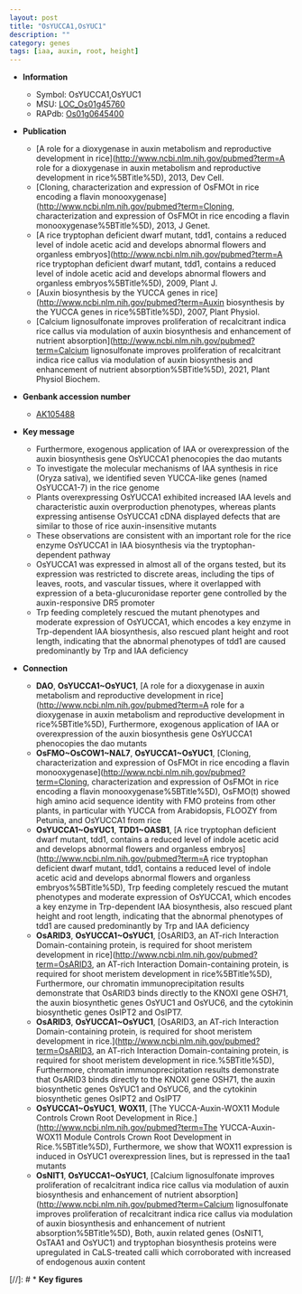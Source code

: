 ```yaml
---
layout: post
title: "OsYUCCA1,OsYUC1"
description: ""
category: genes
tags: [iaa, auxin, root, height]
---
```


* **Information**  
    + Symbol: OsYUCCA1,OsYUC1  
    + MSU: [LOC_Os01g45760](http://rice.uga.edu/cgi-bin/ORF_infopage.cgi?orf=LOC_Os01g45760)  
    + RAPdb: [Os01g0645400](http://rapdb.dna.affrc.go.jp/viewer/gbrowse_details/irgsp1?name=Os01g0645400)  

* **Publication**  
    + [A role for a dioxygenase in auxin metabolism and reproductive development in rice](http://www.ncbi.nlm.nih.gov/pubmed?term=A role for a dioxygenase in auxin metabolism and reproductive development in rice%5BTitle%5D), 2013, Dev Cell.
    + [Cloning, characterization and expression of OsFMOt in rice encoding a flavin monooxygenase](http://www.ncbi.nlm.nih.gov/pubmed?term=Cloning, characterization and expression of OsFMOt in rice encoding a flavin monooxygenase%5BTitle%5D), 2013, J Genet.
    + [A rice tryptophan deficient dwarf mutant, tdd1, contains a reduced level of indole acetic acid and develops abnormal flowers and organless embryos](http://www.ncbi.nlm.nih.gov/pubmed?term=A rice tryptophan deficient dwarf mutant, tdd1, contains a reduced level of indole acetic acid and develops abnormal flowers and organless embryos%5BTitle%5D), 2009, Plant J.
    + [Auxin biosynthesis by the YUCCA genes in rice](http://www.ncbi.nlm.nih.gov/pubmed?term=Auxin biosynthesis by the YUCCA genes in rice%5BTitle%5D), 2007, Plant Physiol.
    + [Calcium lignosulfonate improves proliferation of recalcitrant indica rice callus via modulation of auxin biosynthesis and enhancement of nutrient absorption](http://www.ncbi.nlm.nih.gov/pubmed?term=Calcium lignosulfonate improves proliferation of recalcitrant indica rice callus via modulation of auxin biosynthesis and enhancement of nutrient absorption%5BTitle%5D), 2021, Plant Physiol Biochem.

* **Genbank accession number**  
    + [AK105488](http://www.ncbi.nlm.nih.gov/nuccore/AK105488)

* **Key message**  
    + Furthermore, exogenous application of IAA or overexpression of the auxin biosynthesis gene OsYUCCA1 phenocopies the dao mutants
    + To investigate the molecular mechanisms of IAA synthesis in rice (Oryza sativa), we identified seven YUCCA-like genes (named OsYUCCA1-7) in the rice genome
    + Plants overexpressing OsYUCCA1 exhibited increased IAA levels and characteristic auxin overproduction phenotypes, whereas plants expressing antisense OsYUCCA1 cDNA displayed defects that are similar to those of rice auxin-insensitive mutants
    + These observations are consistent with an important role for the rice enzyme OsYUCCA1 in IAA biosynthesis via the tryptophan-dependent pathway
    + OsYUCCA1 was expressed in almost all of the organs tested, but its expression was restricted to discrete areas, including the tips of leaves, roots, and vascular tissues, where it overlapped with expression of a beta-glucuronidase reporter gene controlled by the auxin-responsive DR5 promoter
    + Trp feeding completely rescued the mutant phenotypes and moderate expression of OsYUCCA1, which encodes a key enzyme in Trp-dependent IAA biosynthesis, also rescued plant height and root length, indicating that the abnormal phenotypes of tdd1 are caused predominantly by Trp and IAA deficiency

* **Connection**  
    + __DAO__, __OsYUCCA1~OsYUC1__, [A role for a dioxygenase in auxin metabolism and reproductive development in rice](http://www.ncbi.nlm.nih.gov/pubmed?term=A role for a dioxygenase in auxin metabolism and reproductive development in rice%5BTitle%5D), Furthermore, exogenous application of IAA or overexpression of the auxin biosynthesis gene OsYUCCA1 phenocopies the dao mutants
    + __OsFMO~OsCOW1~NAL7__, __OsYUCCA1~OsYUC1__, [Cloning, characterization and expression of OsFMOt in rice encoding a flavin monooxygenase](http://www.ncbi.nlm.nih.gov/pubmed?term=Cloning, characterization and expression of OsFMOt in rice encoding a flavin monooxygenase%5BTitle%5D), OsFMO(t) showed high amino acid sequence identity with FMO proteins from other plants, in particular with YUCCA from Arabidopsis, FLOOZY from Petunia, and OsYUCCA1 from rice
    + __OsYUCCA1~OsYUC1__, __TDD1~OASB1__, [A rice tryptophan deficient dwarf mutant, tdd1, contains a reduced level of indole acetic acid and develops abnormal flowers and organless embryos](http://www.ncbi.nlm.nih.gov/pubmed?term=A rice tryptophan deficient dwarf mutant, tdd1, contains a reduced level of indole acetic acid and develops abnormal flowers and organless embryos%5BTitle%5D), Trp feeding completely rescued the mutant phenotypes and moderate expression of OsYUCCA1, which encodes a key enzyme in Trp-dependent IAA biosynthesis, also rescued plant height and root length, indicating that the abnormal phenotypes of tdd1 are caused predominantly by Trp and IAA deficiency
    + __OsARID3__, __OsYUCCA1~OsYUC1__, [OsARID3, an AT-rich Interaction Domain-containing protein, is required for shoot  meristem development in rice](http://www.ncbi.nlm.nih.gov/pubmed?term=OsARID3, an AT-rich Interaction Domain-containing protein, is required for shoot  meristem development in rice%5BTitle%5D), Furthermore, our chromatin immunoprecipitation results demonstrate that OsARID3 binds directly to the KNOXI gene OSH71, the auxin biosynthetic genes OsYUC1 and OsYUC6, and the cytokinin biosynthetic genes OsIPT2 and OsIPT7.
    + __OsARID3__, __OsYUCCA1~OsYUC1__, [OsARID3, an AT-rich Interaction Domain-containing protein, is required for shoot meristem development in rice.](http://www.ncbi.nlm.nih.gov/pubmed?term=OsARID3, an AT-rich Interaction Domain-containing protein, is required for shoot meristem development in rice.%5BTitle%5D), Furthermore, chromatin immunoprecipitation results demonstrate that OsARID3 binds directly to the KNOXI gene OSH71, the auxin biosynthetic genes OsYUC1 and OsYUC6, and the cytokinin biosynthetic genes OsIPT2 and OsIPT7
    + __OsYUCCA1~OsYUC1__, __WOX11__, [The YUCCA-Auxin-WOX11 Module Controls Crown Root Development in Rice.](http://www.ncbi.nlm.nih.gov/pubmed?term=The YUCCA-Auxin-WOX11 Module Controls Crown Root Development in Rice.%5BTitle%5D),  Furthermore, we show that WOX11 expression is induced in OsYUC1 overexpression lines, but is repressed in the taa1 mutants
    + __OsNIT1__, __OsYUCCA1~OsYUC1__, [Calcium lignosulfonate improves proliferation of recalcitrant indica rice callus via modulation of auxin biosynthesis and enhancement of nutrient absorption](http://www.ncbi.nlm.nih.gov/pubmed?term=Calcium lignosulfonate improves proliferation of recalcitrant indica rice callus via modulation of auxin biosynthesis and enhancement of nutrient absorption%5BTitle%5D),  Both, auxin related genes (OsNIT1, OsTAA1 and OsYUC1) and tryptophan biosynthesis proteins were upregulated in CaLS-treated calli which corroborated with increased of endogenous auxin content

[//]: # * **Key figures**  


